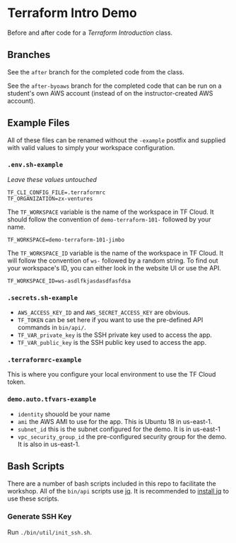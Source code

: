 # Terraform Intro Demo

Before and after code for a _Terraform Introduction_ class.

## Branches

See the `after` branch for the completed code from the class.

See the `after-byoaws` branch for the completed code that can be run on a student's own AWS account (instead of on the instructor-created AWS account).

## Example Files

All of these files can be renamed without the `-example` postfix and supplied with valid values to simply your workspace configuration.

### `.env.sh-example`

_Leave these values untouched_

```
TF_CLI_CONFIG_FILE=.terraformrc
TF_ORGANIZATION=zx-ventures
```

The `TF_WORKSPACE` variable is the name of the workspace in TF Cloud. It should follow the convention of `demo-terraform-101-` followed by your name.

```
TF_WORKSPACE=demo-terraform-101-jimbo
```
The `TF_WORKSPACE_ID` variable is the name of the workspace in TF Cloud. It will follow the convention of `ws-` followed by a random string. To find out your workspace's ID, you can either look in the website UI or use the API.

```
TF_WORKSPACE_ID=ws-asdlfkjasdasdfasfdsa
```

### `.secrets.sh-example`

- `AWS_ACCESS_KEY_ID` and `AWS_SECRET_ACCESS_KEY` are obvious.
- `TF_TOKEN` can be set here if you want to use the pre-defined API commands in `bin/api/`.
- `TF_VAR_private_key` is the SSH private key used to access the app.
- `TF_VAR_public_key` is the SSH public key used to access the app.

### `.terraformrc-example`

This is where you configure your local environment to use the TF Cloud token.

### `demo.auto.tfvars-example`

- `identity` shouold be your name
- `ami` the AWS AMI to use for the app. This is Ubuntu 18 in us-east-1.
- `subnet_id` this is the subnet configured for the demo. It is in us-east-1
- `vpc_security_group_id`  the pre-configured security group for the demo. It is also in us-east-1.

## Bash Scripts

There are a number of bash scripts included in this repo to facilitate the workshop. All of the `bin/api` scripts use [jq](https://stedolan.github.io/jq/manual/). It is recommended to [install jq](https://stedolan.github.io/jq/download/) to use these scripts.

### Generate SSH Key

Run `./bin/util/init_ssh.sh`.
